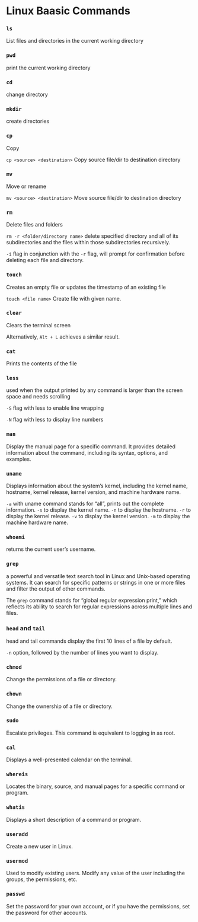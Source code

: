 # Linux Baasic Commands

### `ls`

List files and directories in the current working directory


### `pwd`

print the current working directory


### `cd`

change directory


### `mkdir`

create directories


### `cp`

Copy

`cp <source> <destination>` Copy source file/dir to destination directory


### `mv`

Move or rename

`mv <source> <destination>` Move source file/dir to destination directory


### `rm`

Delete files and folders

`rm -r <folder/directory name>` delete specified directory and all of its subdirectories and the files within those subdirectories recursively.

`-i` flag in conjunction with the `-r` flag, will prompt for confirmation before deleting each file and directory.


### `touch`

Creates an empty file or updates the timestamp of an existing file

`touch <file name>`
Create file with given name.


### `clear`

Clears the terminal screen

Alternatively, `Alt + L` achieves a similar result.


### `cat`

Prints the contents of the file


### `less`

used when the output printed by any command is larger than the screen space and needs scrolling

`-S` flag with less to enable line wrapping

`-N` flag with less to display line numbers


### `man`
Display the manual page for a specific command. It provides detailed information about the command, including its syntax, options, and examples.


### `uname`

Displays information about the system’s kernel, including the kernel name, hostname, kernel release, kernel version, and machine hardware name.

`-a` with uname command stands for “all”, prints out the complete information.
`-s` to display the kernel name.
`-n` to display the hostname.
`-r` to display the kernel release.
`-v` to display the kernel version.
`-m` to display the machine hardware name.


### `whoami`

returns the current user’s username.


### `grep`

a powerful and versatile text search tool in Linux and Unix-based operating systems. It can search for specific patterns or strings in one or more files and filter the output of other commands.

The `grep` command stands for “global regular expression print,” which reflects its ability to search for regular expressions across multiple lines and files.


### `head` and `tail`
head and tail commands display the first 10 lines of a file by default.

`-n` option, followed by the number of lines you want to display.


### `chmod`

Change the permissions of a file or directory.


### `chown` 
Change the ownership of a file or directory.


### `sudo`

Escalate privileges. This command is equivalent to logging in as root.


### `cal`

Displays a well-presented calendar on the terminal.


### `whereis`

Locates the binary, source, and manual pages for a specific command or program.


### `whatis`

Displays a short description of a command or program.


### `useradd`

Create a new user in Linux.


### `usermod`

Used to modify existing users. Modify any value of the user including the groups, the permissions, etc.


### `passwd`
Set the password for your own account, or if you have the permissions, set the password for other accounts.


